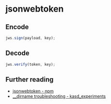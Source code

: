 # jsonwebtoken

## Encode

```js
jws.sign(payload, key);
```

## Decode

```js
jws.verify(token, key);
```

## Further reading

- [jsonwebtoken - npm](https://www.npmjs.com/package/jsonwebtoken)
- [\_\_dirname troubleshooting - kasd_experiments](../../04/lowdb/README.md#troubleshooting)
